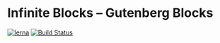 # Infinite Blocks – Gutenberg Blocks
[![lerna](https://img.shields.io/badge/maintained%20with-lerna-cc00ff.svg)](https://lerna.js.org/)
[![Build Status](https://travis-ci.com/BenjaminZekavica/InfiniteBlocks.svg?branch=master)](https://travis-ci.com/BenjaminZekavica/InfiniteBlocks)
